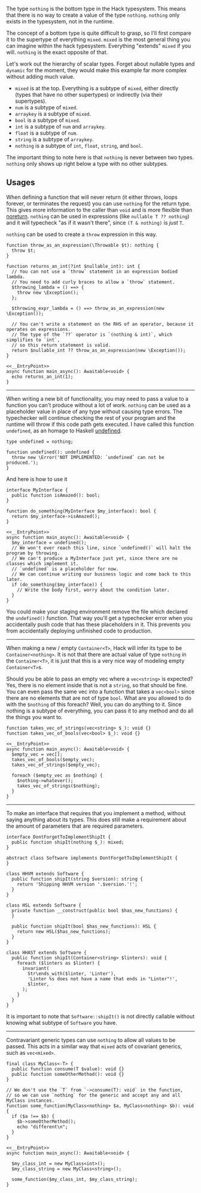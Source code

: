 The type `nothing` is the bottom type in the Hack typesystem. This means that there is no way to create a value of the type `nothing`. `nothing` only exists in the typesystem, not in the runtime.

The concept of a bottom type is quite difficult to grasp, so I'll first compare it to the supertype of everything `mixed`. `mixed` is the most general thing you can imagine within the hack typesystem. Everything "extends" `mixed` if you will. `nothing` is the exact opposite of that.

Let's work out the hierarchy of scalar types. Forget about nullable types and `dynamic` for the moment, they would make this example far more complex without adding much value.

 - `mixed` is at the top. Everything is a subtype of `mixed`, either directly (types that have no other supertypes) or indirectly (via their supertypes).
 - `num` is a subtype of `mixed`.
 - `arraykey` is a subtype of `mixed`.
 - `bool` is a subtype of `mixed`.
 - `int` is a subtype of `num` and `arraykey`.
 - `float` is a subtype of `num`.
 - `string` is a subtype of `arraykey`.
 - `nothing` is a subtype of `int`, `float`, `string`, and `bool`.

The important thing to note here is that `nothing` is never between two types. `nothing` only shows up right below a type with no other subtypes.

## Usages

When defining a function that will never return (it either throws, loops forever, or terminates the request) you can use `nothing` for the return type. This gives more information to the caller than `void` and is more flexible than [noreturn](./noreturn). `nothing` can be used in expressions (like `nullable T ?? nothing`) and it will typecheck "as if it wasn't there", since `(T & nothing)` is _just_ `T`.

`nothing` can be used to create a `throw` expression in this way.

```throw-as-an-expression.hack no-auto-output
function throw_as_an_expression(\Throwable $t): nothing {
  throw $t;
}

function returns_an_int(?int $nullable_int): int {
  // You can not use a `throw` statement in an expression bodied lambda.
  // You need to add curly braces to allow a `throw` statement.
  $throwing_lambda = () ==> {
    throw new \Exception();
  };

  $throwing_expr_lambda = () ==> throw_as_an_expression(new \Exception());

  // You can't write a statement on the RHS of an operator, because it operates on expressions.
  // The type of the `??` operator is `(nothing & int)`, which simplifies to `int`,
  // so this return statement is valid.
  return $nullable_int ?? throw_as_an_expression(new \Exception());
}

<<__EntryPoint>>
async function main_async(): Awaitable<void> {
  echo returns_an_int(1);
}
```

<hr>

When writing a new bit of functionality, you may need to pass a value to a function you can't produce without a lot of work. `nothing` can be used as a placeholder value in place of any type without causing type errors. The typechecker will continue checking the rest of your program and the runtime will throw if this code path gets executed. I have called this function `undefined`, as an homage to Haskell [undefined](https://wiki.haskell.org/Undefined).

```undefined.hack no-auto-output
type undefined = nothing;

function undefined(): undefined {
  throw new \Error('NOT IMPLEMENTED: `undefined` can not be produced.');
}
```

And here is how to use it

```undefined.usage.hack
interface MyInterface {
  public function isAmazed(): bool;
}

function do_something(MyInterface $my_interface): bool {
  return $my_interface->isAmazed();
}

<<__EntryPoint>>
async function main_async(): Awaitable<void> {
  $my_interface = undefined();
  // We won't ever reach this line, since `undefined()` will halt the program by throwing.
  // We can't produce a MyInterface just yet, since there are no classes which implement it.
  // `undefined` is a placeholder for now.
  // We can continue writing our business logic and come back to this later.
  if (do_something($my_interface)) {
    // Write the body first, worry about the condition later.
  }
}
```

You could make your staging environment remove the file which declared the `undefined()` function. That way you'll get a typechecker error when you accidentally push code that has these placeholders in it. This prevents you from accidentally deploying unfinished code to production.

<hr>

When making a new / empty `Container<T>`, Hack will infer its type to be `Container<nothing>`. It is not that there are actual value of type `nothing` in the `Container<T>`, it is just that this is a very nice way of modeling empty `Container<T>`s.

Should you be able to pass an empty vec where a `vec<string>` is expected? Yes, there is no element inside that is not a `string`, so that should be fine. You can even pass the same vec into a function that takes a `vec<bool>` since there are no elements that are not of type `bool`. What are you allowed to do with the `$nothing` of this foreach? Well, you can do anything to it. Since nothing is a subtype of everything, you can pass it to any method and do all the things you want to.

```empty-vec.hack no-auto-output
function takes_vec_of_strings(vec<string> $_): void {}
function takes_vec_of_bools(vec<bool> $_): void {}

<<__EntryPoint>>
async function main_async(): Awaitable<void> {
  $empty_vec = vec[];
  takes_vec_of_bools($empty_vec);
  takes_vec_of_strings($empty_vec);

  foreach ($empty_vec as $nothing) {
    $nothing->whatever();
    takes_vec_of_strings($nothing);
  }
}
```

<hr>

To make an interface that requires that you implement a method, without saying anything about its types. This does still make a requirement about the amount of parameters that are required parameters.

```very-wide-interface.hack no-auto-output
interface DontForgetToImplementShipIt {
  public function shipIt(nothing $_): mixed;
}

abstract class Software implements DontForgetToImplementShipIt {
}

class HHVM extends Software {
  public function shipIt(string $version): string {
    return 'Shipping HHVM version '.$version.'!';
  }
}

class HSL extends Software {
  private function __construct(public bool $has_new_functions) {
  }

  public function shipIt(bool $has_new_functions): HSL {
    return new HSL($has_new_functions);
  }
}

class HHAST extends Software {
  public function shipIt(Container<string> $linters): void {
    foreach ($linters as $linter) {
      invariant(
        Str\ends_with($linter, 'Linter'),
        'Linter %s does not have a name that ends in "Linter"!',
        $linter,
      );
    }
  }
}
```

It is important to note that `Software::shipIt()` is not directly callable without knowing what subtype of `Software` you have.

<hr>

Contravariant generic types can use `nothing` to allow all values to be passed. This acts in a similar way that `mixed` acts of covariant generics, such as `vec<mixed>`.

```contravariant.hack no-auto-output
final class MyClass<-T> {
  public function consume(T $value): void {}
  public function someOtherMethod(): void {}
}

// We don't use the `T` from `->consume(T): void` in the function,
// so we can use `nothing` for the generic and accept any and all MyClass instances.
function some_function(MyClass<nothing> $a, MyClass<nothing> $b): void {
  if ($a !== $b) {
    $b->someOtherMethod();
    echo "different\n";
  }
}

<<__EntryPoint>>
async function main_async(): Awaitable<void> {

  $my_class_int = new MyClass<int>();
  $my_class_string = new MyClass<string>();

  some_function($my_class_int, $my_class_string);
}
```
